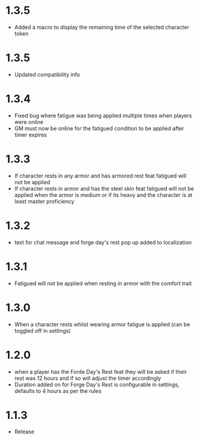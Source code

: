 # 1.3.5
* Added a macro to display the remaining time of the selected character token

# 1.3.5
* Updated compatibility info
  
# 1.3.4
* Fixed bug where fatigue was being applied multiple times when players were online
* GM must now be online for the fatigued condition to be applied after timer expires

# 1.3.3
* If character rests in any armor and has armored rest feat fatigued will not be applied
* If character rests in armor and has the steel skin feat fatigued will not be applied when the armor is medium or if its heavy and the character is at least master proficiency

# 1.3.2
* text for chat message and forge day's rest pop up added to localization

# 1.3.1
* Fatigued will not be applied when resting in armor with the comfort trait

# 1.3.0
* When a character rests whilst wearing armor fatigue is applied (can be toggled off in settings)

# 1.2.0
* when a player has the Forde Day's Rest feat they will be asked if their rest was 12 hours and if so will adjust the timer accordingly
* Duration added on for Forge Day's Rest is configurable in settings, defaults to 4 hours as per the rules

# 1.1.3
* Release
